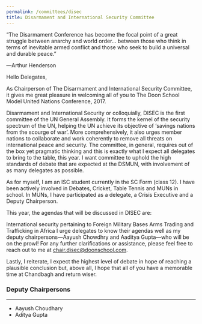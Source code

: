 ```yaml
---
permalink: /committees/disec
title: Disarmament and International Security Committee
---
```


“The Disarmament Conference has become the focal point of a great struggle between anarchy and world order… between those who think in terms of inevitable armed conflict and those who seek to build a universal and durable peace.”

―Arthur Henderson

Hello Delegates,

As Chairperson of The Disarmament and International Security Committee, it gives me great pleasure in welcoming all of you to The Doon School Model United Nations Conference, 2017.

Disarmament and International Security or colloquially, DISEC is the first committee of the UN General Assembly. It forms the kernel of the security spectrum of the UN, helping the UN achieve its objective of ‘savings nations from the scourge of war’. More comprehensively, it also urges member nations to collaborate and work coherently to remove all threats on international peace and security. The committee, in general, requires out of the box yet  pragmatic thinking and this is exactly what I expect all delegates to bring to the table, this year. I want committee to uphold the high standards of debate that are expected at the DSMUN, with involvement of as many delegates as possible.

As for myself, I am an ISC student currently in the SC Form (class 12). I have been actively involved in Debates, Cricket, Table Tennis and MUNs in school. In MUNs, I have participated  as a delegate, a Crisis Executive and a Deputy Chairperson.

This year, the agendas that will be discussed in DISEC are:

 International security pertaining to Foreign Military Bases
Arms Trading and Trafficking in Africa
I urge delegates to know their agendas well as my deputy chairpersons—Aayush Chowdhry and Aaditya Gupta—who will be on the prowl! For any further clarifications or assistance, please feel free to reach out to me at chair.disec@doonschool.com.

Lastly, I reiterate, I expect the highest level of debate in hope of reaching a plausible conclusion but, above all, I hope that all of you have a memorable time at Chandbagh and return wiser.

### Deputy Chairpersons
<hr>

- Aayush Choudhary
- Aditya Gupta
